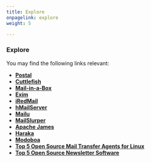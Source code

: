 ```yaml
---
title: Explore
onpagelink: explore
weight: 5

---
```


### **Explore**

You may find the following links relevant:

*   **[Postal](https://products.containerize.com/transactional-email/postal/)**
*   **[Cuttlefish](https://products.containerize.com/transactional-email/cuttlefish/)**
*   **[Mail-in-a-Box](https://products.containerize.com/transactional-email/mail-in-a-box/)**
*   **[Exim](https://products.containerize.com/transactional-email/exim/)**
*   **[iRedMail](https://products.containerize.com/transactional-email/iredmail/)**
*   **[hMailServer](https://products.containerize.com/transactional-email/hmailserver/)**
*   **[Mailu](https://products.containerize.com/transactional-email/mailu/)**
*   **[MailSlurper](https://products.containerize.com/transactional-email/mailslurper/)**
*   **[Apache James](https://products.containerize.com/transactional-email/apache-james/)**
*   **[Haraka](https://products.containerize.com/transactional-email/haraka/)**
*   **[Modoboa](https://products.containerize.com/transactional-email/modoboa/)**
*   **[Top 5 Open Source Mail Transfer Agents for Linux](https://blog.containerize.com/2020/10/02/top-5-open-source-mail-transfer-agents-for-linux-in-2020/)**
*   **[Top 5 Open Source Newsletter Software](https://blog.containerize.com/2021/04/23/top-5-open-source-newsletter-software-in-2021/)**
